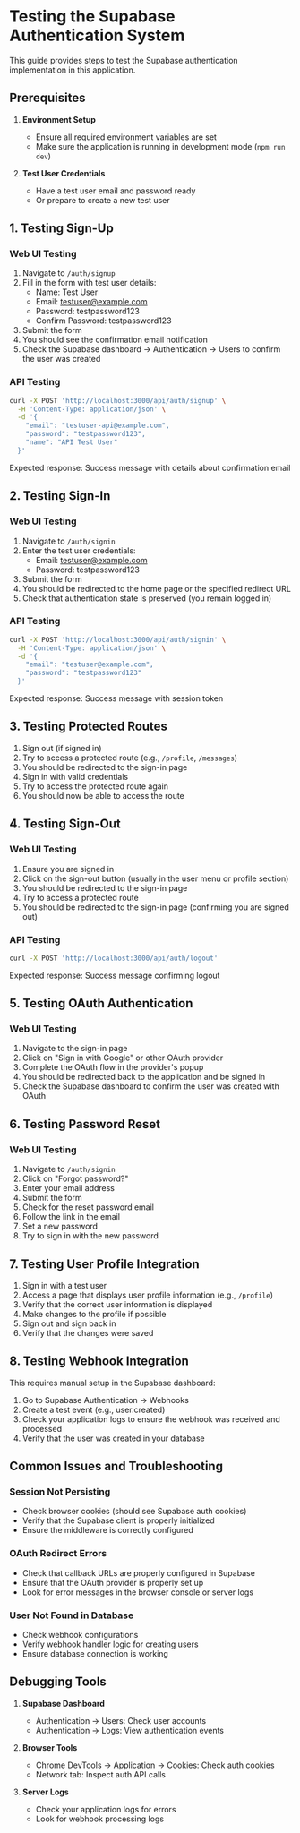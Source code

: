 # Testing the Supabase Authentication System

This guide provides steps to test the Supabase authentication implementation in this application.

## Prerequisites

1. **Environment Setup**
   - Ensure all required environment variables are set
   - Make sure the application is running in development mode (`npm run dev`)

2. **Test User Credentials**
   - Have a test user email and password ready
   - Or prepare to create a new test user

## 1. Testing Sign-Up

### Web UI Testing

1. Navigate to `/auth/signup`
2. Fill in the form with test user details:
   - Name: Test User
   - Email: testuser@example.com
   - Password: testpassword123
   - Confirm Password: testpassword123
3. Submit the form
4. You should see the confirmation email notification
5. Check the Supabase dashboard → Authentication → Users to confirm the user was created

### API Testing

```bash
curl -X POST 'http://localhost:3000/api/auth/signup' \
  -H 'Content-Type: application/json' \
  -d '{
    "email": "testuser-api@example.com",
    "password": "testpassword123",
    "name": "API Test User"
  }'
```

Expected response: Success message with details about confirmation email

## 2. Testing Sign-In

### Web UI Testing

1. Navigate to `/auth/signin`
2. Enter the test user credentials:
   - Email: testuser@example.com
   - Password: testpassword123
3. Submit the form
4. You should be redirected to the home page or the specified redirect URL
5. Check that authentication state is preserved (you remain logged in)

### API Testing

```bash
curl -X POST 'http://localhost:3000/api/auth/signin' \
  -H 'Content-Type: application/json' \
  -d '{
    "email": "testuser@example.com",
    "password": "testpassword123"
  }'
```

Expected response: Success message with session token

## 3. Testing Protected Routes

1. Sign out (if signed in)
2. Try to access a protected route (e.g., `/profile`, `/messages`)
3. You should be redirected to the sign-in page
4. Sign in with valid credentials
5. Try to access the protected route again
6. You should now be able to access the route

## 4. Testing Sign-Out

### Web UI Testing

1. Ensure you are signed in
2. Click on the sign-out button (usually in the user menu or profile section)
3. You should be redirected to the sign-in page
4. Try to access a protected route
5. You should be redirected to the sign-in page (confirming you are signed out)

### API Testing

```bash
curl -X POST 'http://localhost:3000/api/auth/logout'
```

Expected response: Success message confirming logout

## 5. Testing OAuth Authentication

### Web UI Testing

1. Navigate to the sign-in page
2. Click on "Sign in with Google" or other OAuth provider
3. Complete the OAuth flow in the provider's popup
4. You should be redirected back to the application and be signed in
5. Check the Supabase dashboard to confirm the user was created with OAuth

## 6. Testing Password Reset

### Web UI Testing

1. Navigate to `/auth/signin`
2. Click on "Forgot password?"
3. Enter your email address
4. Submit the form
5. Check for the reset password email
6. Follow the link in the email
7. Set a new password
8. Try to sign in with the new password

## 7. Testing User Profile Integration

1. Sign in with a test user
2. Access a page that displays user profile information (e.g., `/profile`)
3. Verify that the correct user information is displayed
4. Make changes to the profile if possible
5. Sign out and sign back in
6. Verify that the changes were saved

## 8. Testing Webhook Integration

This requires manual setup in the Supabase dashboard:

1. Go to Supabase Authentication → Webhooks
2. Create a test event (e.g., user.created)
3. Check your application logs to ensure the webhook was received and processed
4. Verify that the user was created in your database

## Common Issues and Troubleshooting

### Session Not Persisting

- Check browser cookies (should see Supabase auth cookies)
- Verify that the Supabase client is properly initialized
- Ensure the middleware is correctly configured

### OAuth Redirect Errors

- Check that callback URLs are properly configured in Supabase
- Ensure that the OAuth provider is properly set up
- Look for error messages in the browser console or server logs

### User Not Found in Database

- Check webhook configurations
- Verify webhook handler logic for creating users
- Ensure database connection is working

## Debugging Tools

1. **Supabase Dashboard**
   - Authentication → Users: Check user accounts
   - Authentication → Logs: View authentication events

2. **Browser Tools**
   - Chrome DevTools → Application → Cookies: Check auth cookies
   - Network tab: Inspect auth API calls

3. **Server Logs**
   - Check your application logs for errors
   - Look for webhook processing logs